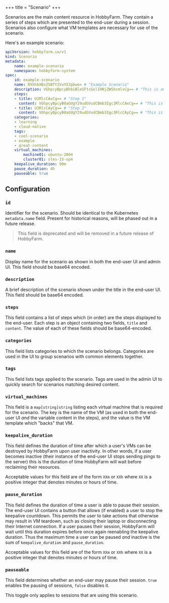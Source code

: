 +++
title = "Scenario"
+++

Scenarios are the main content resource in HobbyFarm. They contain a series of steps which are presented to the end-user during a session. Scenarios also configure what VM templates are necessary for use of the scenario.

Here's an example scenario:
```yaml
apiVersion: hobbyfarm.io/v1
kind: Scenario
metadata:
    name: example-scenario
    namespace: hobbyfarm-system
spec:
    id: example-scenario
    name: RXhhbXBsZSBTY2VuYXJpbwo= # "Example Scenario"
    description: VGhpcyBpcyBhbiBleGFtcGxlIHNjZW5hcmlvCg== # "This is an example scenario"
    steps:
    - title: U3RlcCAxCg== # "Step 1"
      content: VGhpcyBpcyB0aGUgY29udGVudCBmb3Igc3RlcCAxCg== # "This is the content for step 1"
    - title: U3RlcCAyCg== # "Step 2"
      content: VGhpcyBpcyB0aGUgY29udGVudCBmb3Igc3RlcCAyCg== # "This is the content for step 2"
    categories:
    - learning
    - cloud-native
    tags:
    - cool-scenario
    - example
    - great-content
    virtual_machines:
        machine01: ubuntu-2004
        cluster01: sles-15-sp4
    keepalive_duration: 90m 
    pause_duration: 4h
    pauseable: true
```

## Configuration

### `id` 

Identifier for the scenario. Should be identical to the Kubernetes `metadata.name` field. Present for historical reasons, will be phased out in a future release. 

> This field is deprecated and will be removed in a future release of HobbyFarm.

### `name`

Display name for the scenario as shown in both the end-user UI and admin UI. This field should be base64 encoded.

### `description`

A brief description of the scenario shown under the title in the end-user UI. This field should be base64 encoded. 

### `steps`

This field contains a list of steps which (in order) are the steps displayed to the end-user. Each step is an object containing two fields, `title` and `content`. The value of each of these fields should be base64-encoded. 

### `categories`

This field lists categories to which the scenario belongs. Categories are used in the UI to group scenarios with common elements together.

### `tags`

This field lists tags applied to the scenario. Tags are used in the admin UI to quickly search for scenarios matching desired content. 

### `virtual_machines`

This field is a `map[string]string` listing each virtual machine that is required for the scenario. The key is the name of the VM (as used in both the end-user UI *and* the variable content in the steps), and the value is the VM template which "backs" that VM. 

### `keepalive_duration`

This field defines the duration of time after which a user's VMs can be destroyed by HobbyFarm upon user inactivity. In other words, if a user becomes inactive (their instance of the end-user UI stops sending pings to the server) this is the duration of time HobbyFarm will wait before reclaiming their resources. 

Acceptable values for this field are of the form `XXm` or `XXh` where `XX` is a positive integer that denotes minutes or hours of time. 

### `pause_duration`

This field defines the duration of time a user is able to pause their session. The end-user UI contains a button that allows (if enabled) a user to stop the keepalive countdown. This permits the user to take actions that otherwise may result in VM teardown, such as closing their laptop or disconnecting their Internet connection. If a user pauses their session, HobbyFarm will wait until this duration expires before once again reenabling the keepalive duration. Thus the maximum time a user can be paused _and_ inactive is the sum of `keepalive_duration` and `pause_duration`.

Acceptable values for this field are of the form `XXm` or `XXh` where `XX` is a positive integer that denotes minutes or hours of time. 

### `pauseable`

This field determines whether an end-user may pause their session. `true` enables the pausing of sessions, `false` disables it.

This toggle only applies to sessions that are using this scenario. 